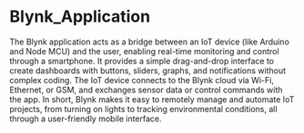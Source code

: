 # Blynk_Application
The Blynk application acts as a bridge between an IoT device (like Arduino and Node MCU) and the user, enabling real-time monitoring and control through a smartphone. It provides a simple drag-and-drop interface to create dashboards with buttons, sliders, graphs, and notifications without complex coding. The IoT device connects to the Blynk cloud via Wi-Fi, Ethernet, or GSM, and exchanges sensor data or control commands with the app. In short, Blynk makes it easy to remotely manage and automate IoT projects, from turning on lights to tracking environmental conditions, all through a user-friendly mobile interface.

